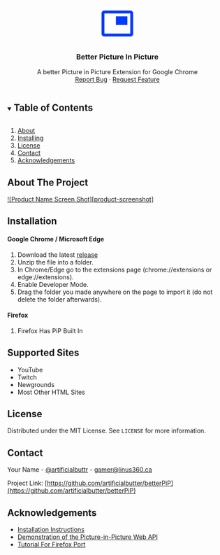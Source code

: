 <!-- PROJECT LOGO -->
<br />
<p align="center">
  <a href="https://github.com/artificialbutter/betterPiP">
    <img src="images/icon.png" alt="Logo" width="80" height="80">
  </a>

  <h3 align="center">Better Picture In Picture</h3>

  <p align="center">
    A better Picture in Picture Extension for Google Chrome
    <br />
    <a href="https://github.com/artificialbutter/betterPiP/issues">Report Bug</a>
    ·
    <a href="https://github.com/artificialbutter/betterPiP/issues">Request Feature</a>
  </p>
</p>



<!-- TABLE OF CONTENTS -->
<details open="open">
  <summary><h2 style="display: inline-block">Table of Contents</h2></summary>
  <ol>
    <li>
      <a href="#about-the-project">About</a>
    </li>
    <li>
      <a href="#installation">Installing</a>
    </li>
    <li><a href="#license">License</a></li>
    <li><a href="#contact">Contact</a></li>
    <li><a href="#acknowledgements">Acknowledgements</a></li>
  </ol>
</details>



<!-- ABOUT THE PROJECT -->
## About The Project

[![Product Name Screen Shot][product-screenshot]](https://example.com)



<!-- GETTING STARTED -->
## Installation

#### Google Chrome / Microsoft Edge
1. Download the latest <a href="https://github.com/artificialbutter/betterPiP/releases">release</a>
2. Unzip the file into a folder.
3. In Chrome/Edge go to the extensions page (chrome://extensions or edge://extensions).
4. Enable Developer Mode.
5. Drag the folder you made anywhere on the page to import it (do not delete the folder afterwards).

#### Firefox
1. Firefox Has PiP Built In

<!-- USAGE EXAMPLES -->
## Supported Sites

<ul>
  <li>YouTube</li>
  <li>Twitch</li>
  <li>Newgrounds</li>
  <li>Most Other HTML Sites</li>
</ul>


<!-- LICENSE -->
## License

Distributed under the MIT License. See `LICENSE` for more information.



<!-- CONTACT -->
## Contact

Your Name - [@artificialbuttr](https://twitter.com/artificialbuttr) - gamer@linus360.ca

Project Link: [https://github.com/artificialbutter/betterPiP](https://github.com/artificialbutter/betterPiP)



<!-- ACKNOWLEDGEMENTS -->
## Acknowledgements

* [Installation Instructions](https://github.com/iamadamdev/bypass-paywalls-chrome)
* [Demonstration of the Picture-in-Picture Web API](https://github.com/GoogleChromeLabs/picture-in-picture-chrome-extension)
* [Tutorial For Firefox Port](https://blog.chosunghyun.com/porting-a-chrome-extension-to-firefox-add-on/)





<!-- MARKDOWN LINKS & IMAGES -->
<!-- https://www.markdownguide.org/basic-syntax/#reference-style-links -->
[contributors-shield]: https://img.shields.io/github/contributors/artificialbutter/repo.svg?style=for-the-badge
[contributors-url]: https://github.com/artificialbutter/repo/graphs/contributors
[forks-shield]: https://img.shields.io/github/forks/artificialbutter/repo.svg?style=for-the-badge
[forks-url]: https://github.com/artificialbutter/repo/network/members
[stars-shield]: https://img.shields.io/github/stars/artificialbutter/repo.svg?style=for-the-badge
[stars-url]: https://github.com/artificialbutter/repo/stargazers
[issues-shield]: https://img.shields.io/github/issues/artificialbutter/repo.svg?style=for-the-badge
[issues-url]: https://github.com/artificialbutter/repo/issues
